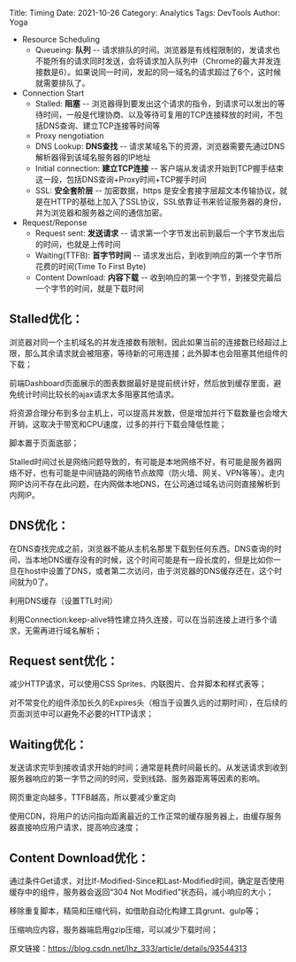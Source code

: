 Title: Timing
Date: 2021-10-26
Category: Analytics
Tags: DevTools
Author: Yoga

* Resource Scheduling
    * Queueing: __队列__ -- 请求排队的时间。浏览器是有线程限制的，发请求也不能所有的请求同时发送，会将请求加入队列中（Chrome的最大并发连接数是6）。如果说同一时间，发起的同一域名的请求超过了6个，这时候就需要排队了。
* Connection Start
    * Stalled:  __阻塞__ -- 浏览器得到要发出这个请求的指令，到请求可以发出的等待时间，一般是代理协商、以及等待可复用的TCP连接释放的时间，不包括DNS查询、建立TCP连接等时间等
    * Proxy nengotiation
    * DNS Lookup: __DNS查找__ -- 请求某域名下的资源，浏览器需要先通过DNS解析器得到该域名服务器的IP地址
    * Initial connection: __建立TCP连接__ -- 客户端从发请求开始到TCP握手结束这一段，包括DNS查询+Proxy时间+TCP握手时间
    * SSL: __安全套阶层__ -- 加密数据，https 是安全套接字层超文本传输协议，就是在HTTP的基础上加入了SSL协议，SSL依靠证书来验证服务器的身份，并为浏览器和服务器之间的通信加密。
* Request/Reponse
    * Request sent:  __发送请求__ -- 请求第一个字节发出前到最后一个字节发出后的时间，也就是上传时间
    * Waiting(TTFB): __首字节时间__ -- 请求发出后，到收到响应的第一个字节所花费的时间(Time To First Byte)
    * Content Download: __内容下载__ -- 收到响应的第一个字节，到接受完最后一个字节的时间，就是下载时间

## Stalled优化：

浏览器对同一个主机域名的并发连接数有限制，因此如果当前的连接数已经超过上限，那么其余请求就会被阻塞，等待新的可用连接；此外脚本也会阻塞其他组件的下载；

前端Dashboard页面展示的图表数据最好是提前统计好，然后放到缓存里面，避免统计时间比较长的ajax请求太多阻塞其他请求。

将资源合理分布到多台主机上，可以提高并发数，但是增加并行下载数量也会增大开销，这取决于带宽和CPU速度，过多的并行下载会降低性能；

脚本置于页面底部；

Stalled时间过长是网络问题导致的，有可能是本地网络不好，有可能是服务器网络不好，也有可能是中间链路的网络节点故障（防火墙、网关、VPN等等）。走内网IP访问不存在此问题，在内网做本地DNS，在公司通过域名访问则直接解析到内网IP。

## DNS优化：

在DNS查找完成之前，浏览器不能从主机名那里下载到任何东西。DNS查询的时间，当本地DNS缓存没有的时候，这个时间可能是有一段长度的，但是比如你一旦在host中设置了DNS，或者第二次访问，由于浏览器的DNS缓存还在，这个时间就为0了。

利用DNS缓存（设置TTL时间）

利用Connection:keep-alive特性建立持久连接，可以在当前连接上进行多个请求，无需再进行域名解析；

## Request sent优化：

减少HTTP请求，可以使用CSS Sprites、内联图片、合并脚本和样式表等；

对不常变化的组件添加长久的Expires头（相当于设置久远的过期时间），在后续的页面浏览中可以避免不必要的HTTP请求；

## Waiting优化：

发送请求完毕到接收请求开始的时间；通常是耗费时间最长的。从发送请求到收到服务器响应的第一字节之间的时间，受到线路、服务器距离等因素的影响。

网页重定向越多，TTFB越高，所以要减少重定向

使用CDN，将用户的访问指向距离最近的工作正常的缓存服务器上，由缓存服务器直接响应用户请求，提高响应速度；

## Content Download优化：

通过条件Get请求，对比If-Modified-Since和Last-Modified时间，确定是否使用缓存中的组件，服务器会返回“304 Not Modified”状态码，减小响应的大小；

移除重复脚本，精简和压缩代码，如借助自动化构建工具grunt、gulp等；

压缩响应内容，服务器端启用gzip压缩，可以减少下载时间；

原文链接：https://blog.csdn.net/lhz_333/article/details/93544313
